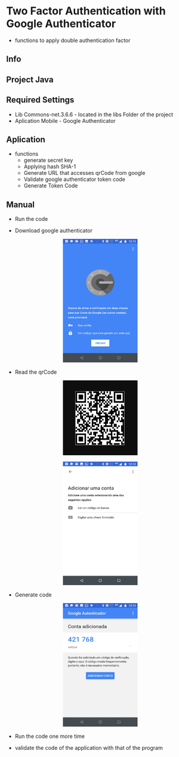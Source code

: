 # Two Factor Authentication with Google Authenticator

- functions to apply double authentication factor


## Info

 ## Project Java
  
 ## Required Settings
 
 - Lib Commons-net.3.6.6 - located in the libs Folder of the project
 - Aplication Mobile - Google Authenticator
 
 
 ## Aplication
 
 - functions
   - generate secret key
   - Applying hash SHA-1
   - Generate URL that accesses qrCode from google
   - Validate google authenticator token code
   - Generate Token Code
   
   
   
 ## Manual
 
 - Run the code 

 - Download google authenticator
 
<p align="center">
  <img src="TwoFactorAuthenticator/images/image1.png" width="200" height="330" title="hover text">
</p>  

 - Read the qrCode
 
 <p align="center">
  <img src="TwoFactorAuthenticator/images/imageqr.PNG" width="200" height="200" title="hover text">
</p> 
<p align="center">
  <img src="TwoFactorAuthenticator/images/image2.png" width="200" height="330" title="hover text">
</p>  

 - Generate code
 
 <p align="center">
   <img src="TwoFactorAuthenticator/images/image3.png" width="200" height="330" title="hover text">
 </p>
 
 - Run the code one more time
 
 - validate the code of the application with that of the program

 

 
 
 
 
 
 
